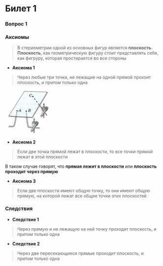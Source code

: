 # Билет 1

### Вопрос 1

### Аксиомы

> В стериометрии одной из основных фигур является **плоскость**. ****Плоскость****, как геометрическую фигуру стоит представлять себе, как фигруру, которая простирается во все стороны 

- **Аксиома 1**   

> Через любые три точки, не лежащие на одной прямой прохоит плоскость, и притом только одна 

![Аксиома-1](/Math/Геометрия/Картинки/1.1.png)

- **Аксиома 2** 

> Если две точка прямой лежат в плоскости, то все точки прямой лежат в этой плоскости

В таком случае говорят, что **прямая лежит в плоскости** или **плоскость проходит через прямую**

- **Аксиома 3** 

> Если две плоскости имеют общую точку, то они имеют общую прямую, на которой лежат все общие точки этих плоскостей

### Следствия 

- **Следствие 1**

> Через прямую и не лежащую на ней точку проходит плоскость, и притом только одна

- **Следствие 2**

> Через две пересекающиеся прямые проходит плоскость, и притом только одна
